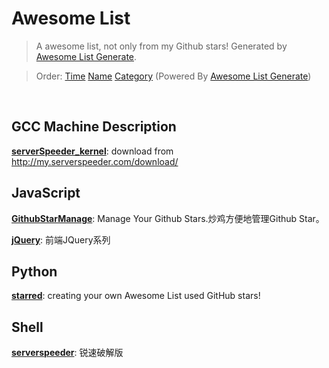 # Awesome List

> A awesome list, not only from my Github stars! Generated by [Awesome List Generate](https://github.com/ttionya/Awesome-List-Generator).

> Order: [Time](https://github.com/ttionya/test/blob/master/README.md) [Name](https://github.com/ttionya/test/blob/master/README-NAME.md) [Category](https://github.com/ttionya/test/blob/master/README-CATEGORY.md)  (Powered By [Awesome List Generate](https://github.com/ttionya/Awesome-List-Generator))

<br>

## GCC Machine Description

[**serverSpeeder_kernel**](https://github.com/0oVicero0/serverSpeeder_kernel): download from http://my.serverspeeder.com/download/  


## JavaScript

[**GithubStarManage**](https://github.com/golmic/GithubStarManage): Manage Your Github Stars.炒鸡方便地管理Github Star。  


[**jQuery**](https://github.com/JsAaron/jQuery): 前端JQuery系列  


## Python

[**starred**](https://github.com/maguowei/starred): creating your own Awesome List used GitHub stars!  


## Shell

[**serverspeeder**](https://github.com/91yun/serverspeeder): 锐速破解版  


